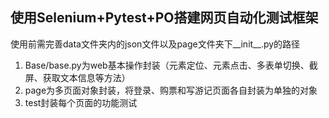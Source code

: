 ## 使用Selenium+Pytest+PO搭建网页自动化测试框架
使用前需完善data文件夹内的json文件以及page文件夹下__init__.py的路径
1. Base/base.py为web基本操作封装（元素定位、元素点击、多表单切换、截屏、获取文本信息等方法）
2. page为多页面对象封装，将登录、购票和写游记页面各自封装为单独的对象
3. test封装每个页面的功能测试
